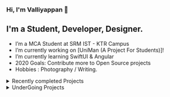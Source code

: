 ### Hi, I'm Valliyappan 👋

## I'm a Student, Developer, Designer.

- I’m a MCA Student at SRM IST - KTR Campus
- I’m currently working on [UniMan (A Project For Students)]!
- I’m currently learning SwiftUI & Angular
- 2020 Goals: Contribute more to Open Source projects
- Hobbies : Photography / Writing.
<details>
  <summary> Recently completed Projects</summary>
<!--START_SECTION:activity-->
1. [My Resume(CV) Website](https://github.com/varksh05/valliyappan-portfolio)

2. [TechUtsav7.0 (SRM College Event Site created using Angular, Firebase)](https://github.com/varksh05/techutsav)

3. [Shine and Sparkle (E-commerce Appliction created using Flask, SQL Lite)](https://github.com/varksh05/shine-and-sparkle)

4. [Date Aithmetic Algorithm](https://github.com/varksh05/DateArithmetic)
<!--END_SECTION:activity-->
</details>

<details>
  <summary> UnderGoing Projects</summary>
<!--START_SECTION:activity-->
1. [UniMan (A Platform for Students to Manage Placements and check Attendence, Test Performance, etc..)](https://github.com/varksh05/UniMan)

2. [MpWeb (Photography Website)](https://github.com/varksh05/mpWeb)
<!--END_SECTION:activity-->
</details>

[twitter]: https://twitter.com/iamValliyappan
[facebook]: https://www.facebook.com/valliyappan05
[instagram]: https://www.instagram.com/valliyappan_05/
[linkedin]: https://www.linkedin.com/in/valliyappan-s-542428a2/
